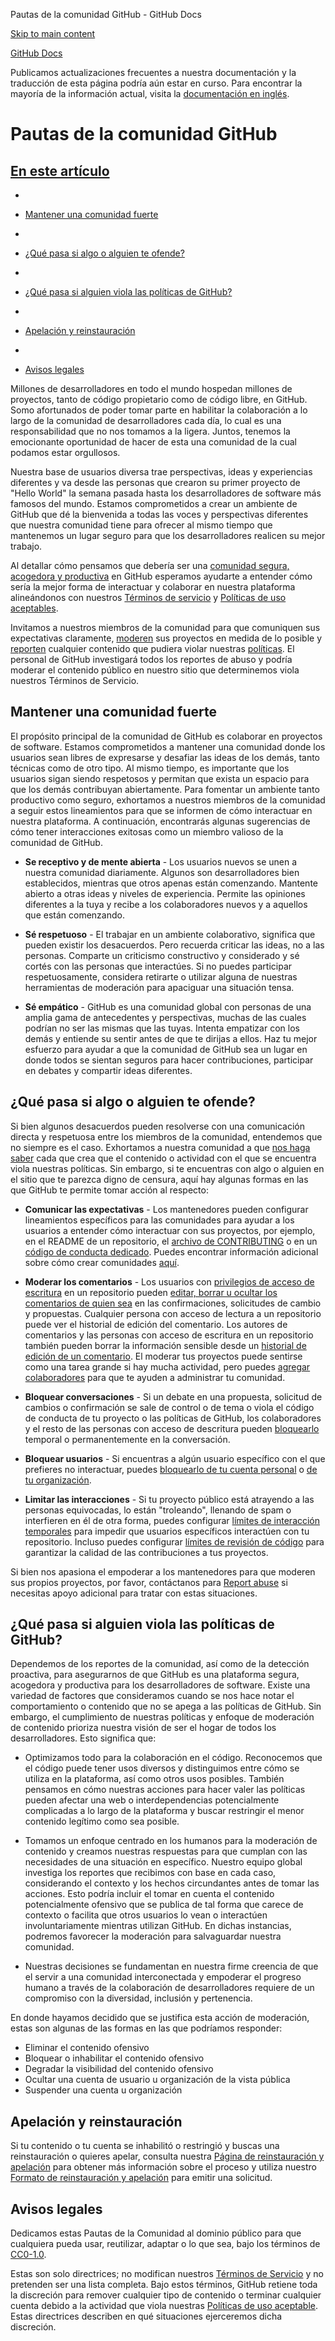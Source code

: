 Pautas de la comunidad GitHub - GitHub Docs

[Skip to main content](#main-content)

[](/es)[GitHub Docs](/es)

Publicamos actualizaciones frecuentes a nuestra documentación y la traducción de esta página podría aún estar en curso. Para encontrar la mayoría de la información actual, visita la [documentación en inglés](/en).

Pautas de la comunidad GitHub
==========

[En este artículo](/site-policy/github-terms/github-community-guidelines#in-this-article)
----------

*
* [Mantener una comunidad fuerte](#maintaining-a-strong-community)

*
* [¿Qué pasa si algo o alguien te ofende?](#what-if-something-or-someone-offends-you)

*
* [¿Qué pasa si alguien viola las políticas de GitHub?](#what-happens-if-someone-violates-githubs-policies)

*
* [Apelación y reinstauración](#appeal-and-reinstatement)

*
* [Avisos legales](#legal-notices)

Millones de desarrolladores en todo el mundo hospedan millones de proyectos, tanto de código propietario como de código libre, en GitHub. Somo afortunados de poder tomar parte en habilitar la colaboración a lo largo de la comunidad de desarrolladores cada día, lo cual es una responsabilidad que no nos tomamos a la ligera. Juntos, tenemos la emocionante oportunidad de hacer de esta una comunidad de la cual podamos estar orgullosos.

Nuestra base de usuarios diversa trae perspectivas, ideas y experiencias diferentes y va desde las personas que crearon su primer proyecto de "Hello World" la semana pasada hasta los desarrolladores de software más famosos del mundo. Estamos comprometidos a crear un ambiente de GitHub que dé la bienvenida a todas las voces y perspectivas diferentes que nuestra comunidad tiene para ofrecer al mismo tiempo que mantenemos un lugar seguro para que los desarrolladores realicen su mejor trabajo.

Al detallar cómo pensamos que debería ser una [comunidad segura, acogedora y productiva](https://opensource.guide/building-community/) en GitHub esperamos ayudarte a entender cómo sería la mejor forma de interactuar y colaborar en nuestra plataforma alineándonos con nuestros [Términos de servicio](/es/github/site-policy/github-terms-of-service) y [Políticas de uso aceptables](/es/github/site-policy/github-acceptable-use-policies).

Invitamos a nuestros miembros de la comunidad para que comuniquen sus expectativas claramente, [moderen](#what-if-something-or-someone-offends-you) sus proyectos en medida de lo posible y [reporten](https://github.com/contact/report-abuse) cualquier contenido que pudiera violar nuestras [políticas](/es/github/site-policy/github-terms-of-service). El personal de GitHub investigará todos los reportes de abuso y podría moderar el contenido público en nuestro sitio que determinemos viola nuestros Términos de Servicio.

[](#maintaining-a-strong-community)Mantener una comunidad fuerte
----------

El propósito principal de la comunidad de GitHub es colaborar en proyectos de software. Estamos comprometidos a mantener una comunidad donde los usuarios sean libres de expresarse y desafiar las ideas de los demás, tanto técnicas como de otro tipo. Al mismo tiempo, es importante que los usuarios sigan siendo respetosos y permitan que exista un espacio para que los demás contribuyan abiertamente. Para fomentar un ambiente tanto productivo como seguro, exhortamos a nuestros miembros de la comunidad a seguir estos lineamientos para que se informen de cómo interactuar en nuestra plataforma. A continuación, encontrarás algunas sugerencias de cómo tener interacciones exitosas como un miembro valioso de la comunidad de GitHub.

* **Se receptivo y de mente abierta** - Los usuarios nuevos se unen a nuestra comunidad diariamente. Algunos son desarrolladores bien establecidos, mientras que otros apenas están comenzando. Mantente abierto a otras ideas y niveles de experiencia. Permite las opiniones diferentes a la tuya y recibe a los colaboradores nuevos y a aquellos que están comenzando.

* **Sé respetuoso** - El trabajar en un ambiente colaborativo, significa que pueden existir los desacuerdos. Pero recuerda criticar las ideas, no a las personas. Comparte un criticismo constructivo y considerado y sé cortés con las personas que interactúes. Si no puedes participar respetuosamente, considera retirarte o utilizar alguna de nuestras herramientas de moderación para apaciguar una situación tensa.

* **Sé empático** - GitHub es una comunidad global con personas de una amplia gama de antecedentes y perspectivas, muchas de las cuales podrían no ser las mismas que las tuyas. Intenta empatizar con los demás y entiende su sentir antes de que te dirijas a ellos. Haz tu mejor esfuerzo para ayudar a que la comunidad de GitHub sea un lugar en donde todos se sientan seguros para hacer contribuciones, participar en debates y compartir ideas diferentes.

[](#what-if-something-or-someone-offends-you)¿Qué pasa si algo o alguien te ofende?
----------

Si bien algunos desacuerdos pueden resolverse con una comunicación directa y respetuosa entre los miembros de la comunidad, entendemos que no siempre es el caso. Exhortamos a nuestra comunidad a que [nos haga saber](https://support.github.com/contact/report-abuse?category=report-abuse&report=other&report_type=unspecified) cada que crea que el contenido o actividad con el que se encuentra viola nuestras políticas. Sin embargo, si te encuentras con algo o alguien en el sitio que te parezca digno de censura, aquí hay algunas formas en las que GitHub te permite tomar acción al respecto:

* **Comunicar las expectativas** - Los mantenedores pueden configurar lineamientos específicos para las comunidades para ayudar a los usuarios a entender cómo interactuar con sus proyectos, por ejemplo, en el README de un repositorio, el [archivo de CONTRIBUTING](/es/articles/setting-guidelines-for-repository-contributors) o en un [código de conducta dedicado](/es/articles/adding-a-code-of-conduct-to-your-project). Puedes encontrar información adicional sobre cómo crear comunidades [aquí](/es/communities).

* **Moderar los comentarios** - Los usuarios con [privilegios de acceso de escritura](/es/articles/repository-permission-levels-for-an-organization) en un repositorio pueden [editar, borrar u ocultar los comentarios de quien sea](/es/communities/moderating-comments-and-conversations/managing-disruptive-comments) en las confirmaciones, solicitudes de cambio y propuestas. Cualquier persona con acceso de lectura a un repositorio puede ver el historial de edición del comentario. Los autores de comentarios y las personas con acceso de escritura en un repositorio también pueden borrar la información sensible desde un [historial de edición de un comentario](/es/communities/moderating-comments-and-conversations/tracking-changes-in-a-comment). El moderar tus proyectos puede sentirse como una tarea grande si hay mucha actividad, pero puedes [agregar colaboradores](/es/account-and-profile/setting-up-and-managing-your-personal-account-on-github/managing-personal-account-settings/permission-levels-for-a-personal-account-repository#collaborator-access-for-a-repository-owned-by-a-personal-account) para que te ayuden a administrar tu comunidad.

* **Bloquear conversaciones** - Si un debate en una propuesta, solicitud de cambios o confirmación se sale de control o de tema o viola el código de conducta de tu proyecto o las políticas de GitHub, los colaboradores y el resto de las personas con acceso de descritura pueden [bloquearlo](/es/articles/locking-conversations) temporal o permanentemente en la conversación.

* **Bloquear usuarios** - Si encuentras a algún usuario específico con el que prefieres no interactuar, puedes [bloquearlo de tu cuenta personal](/es/articles/blocking-a-user-from-your-personal-account) o [de tu organización](/es/articles/blocking-a-user-from-your-organization).

* **Limitar las interacciones** - Si tu proyecto público está atrayendo a las personas equivocadas, lo están "troleando", llenando de spam o interfieren en él de otra forma, puedes configurar [límites de interacción temporales](/es/communities/moderating-comments-and-conversations/limiting-interactions-in-your-repository) para impedir que usuarios específicos interactúen con tu repositorio. Incluso puedes configurar [límites de revisión de código](https://github.blog/2021-11-01-github-keeps-getting-better-for-open-source-maintainers/#preventing-drive-by-pull-request-approvals-and-requested-changes) para garantizar la calidad de las contribuciones a tus proyectos.

Si bien nos apasiona el empoderar a los mantenedores para que moderen sus propios proyectos, por favor, contáctanos para [Report abuse](https://github.com/contact/report-abuse) si necesitas apoyo adicional para tratar con estas situaciones.

[](#what-happens-if-someone-violates-githubs-policies)¿Qué pasa si alguien viola las políticas de GitHub?
----------

Dependemos de los reportes de la comunidad, así como de la detección proactiva, para asegurarnos de que GitHub es una plataforma segura, acogedora y productiva para los desarrolladores de software. Existe una variedad de factores que consideramos cuando se nos hace notar el comportamiento o contenido que no se apega a las políticas de GitHub. Sin embargo, el cumplimiento de nuestras políticas y enfoque de moderación de contenido prioriza nuestra visión de ser el hogar de todos los desarrolladores. Esto significa que:

* Optimizamos todo para la colaboración en el código. Reconocemos que el código puede tener usos diversos y distinguimos entre cómo se utiliza en la plataforma, así como otros usos posibles. También pensamos en cómo nuestras acciones para hacer valer las políticas pueden afectar una web o interdependencias potencialmente complicadas a lo largo de la plataforma y buscar restringir el menor contenido legítimo como sea posible.

* Tomamos un enfoque centrado en los humanos para la moderación de contenido y creamos nuestras respuestas para que cumplan con las necesidades de una situación en específico. Nuestro equipo global investiga los reportes que recibimos con base en cada caso, considerando el contexto y los hechos circundantes antes de tomar las acciones. Esto podría incluir el tomar en cuenta el contenido potencialmente ofensivo que se publica de tal forma que carece de contexto o facilita que otros usuarios lo vean o interactúen involuntariamente mientras utilizan GitHub. En dichas instancias, podremos favorecer la moderación para salvaguardar nuestra comunidad.

* Nuestras decisiones se fundamentan en nuestra firme creencia de que el servir a una comunidad interconectada y empoderar el progreso humano a través de la colaboración de desarrolladores requiere de un compromiso con la diversidad, inclusión y pertenencia.

En donde hayamos decidido que se justifica esta acción de moderación, estas son algunas de las formas en las que podríamos responder:

* Eliminar el contenido ofensivo
* Bloquear o inhabilitar el contenido ofensivo
* Degradar la visibilidad del contenido ofensivo
* Ocultar una cuenta de usuario u organización de la vista pública
* Suspender una cuenta u organización

[](#appeal-and-reinstatement)Apelación y reinstauración
----------

Si tu contenido o tu cuenta se inhabilitó o restringió y buscas una reinstauración o quieres apelar, consulta nuestra [Página de reinstauración y apelación](/es/site-policy/acceptable-use-policies/github-appeal-and-reinstatement) para obtener más información sobre el proceso y utiliza nuestro [Formato de reinstauración y apelación](https://support.github.com/contact/reinstatement) para emitir una solicitud.

[](#legal-notices)Avisos legales
----------

Dedicamos estas Pautas de la Comunidad al dominio público para que cualquiera pueda usar, reutilizar, adaptar o lo que sea, bajo los términos de [CC0-1.0](https://creativecommons.org/publicdomain/zero/1.0/).

Estas son solo directrices; no modifican nuestros [Términos de Servicio](/es/articles/github-terms-of-service) y no pretenden ser una lista completa. Bajo estos términos, GitHub retiene toda la discreción para remover cualquier tipo de contenido o terminar cualquier cuenta debido a la actividad que viola nuestras [Políticas de uso aceptable](/es/articles/github-acceptable-use-policies). Estas directrices describen en qué situaciones ejerceremos dicha discreción.
